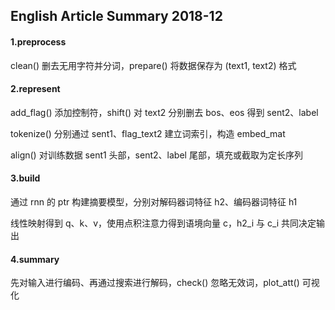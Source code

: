 ## English Article Summary 2018-12

#### 1.preprocess

clean() 删去无用字符并分词，prepare() 将数据保存为 (text1, text2) 格式

#### 2.represent

add_flag() 添加控制符，shift() 对 text2 分别删去 bos、eos 得到 sent2、label

tokenize() 分别通过 sent1、flag_text2 建立词索引，构造 embed_mat

align() 对训练数据 sent1 头部，sent2、label 尾部，填充或截取为定长序列

#### 3.build

通过 rnn 的 ptr 构建摘要模型，分别对解码器词特征 h2、编码器词特征 h1

线性映射得到 q、k、v，使用点积注意力得到语境向量 c，h2_i 与 c_i 共同决定输出

#### 4.summary

先对输入进行编码、再通过搜索进行解码，check() 忽略无效词，plot_att() 可视化